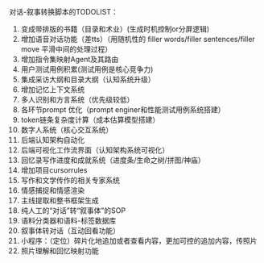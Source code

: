 对话-叙事转换脚本的TODOLIST：

1. 变成带排版的书籍（目录和术业）(生成时机控制or分屏逻辑)
2. 增加语音对话功能（差tts）（用随机性的 filler words/filler sentences/filler move 平滑中间的处理过程）
3. 增加指令集映射Agent及其路由
4. 用户测试用例积累(测试用例是核心竞争力)
5. 集成采访大纲和目录大纲（认知系统升级）
6. 增加记忆上下文系统
7. 多人识别和方言系统（优先级较低）
8. 各环节prompt 优化（prompt enginer和性能测试用例系统搭建）
9. token链条复杂度计算（成本估算模型搭建）
10. 数字人系统（核心交互系统）
11. 后端认知架构自动化
12. 后端可视化工作流界面（认知架构系统可视化）
13. 回忆录写作进度和成就系统（进度条/生命之树/拼图/神庙）
14. 增加项目cursorrules
15. 写作和文学传作的相关专家系统
16. 情感捕捉和情感渲染
17. 主线提取和整书框架生成
18. 纯人工的“对话”转“叙事体”的SOP
19. 语料分类器和语料-标签数据库
20. 叙事体转对话（互动回看功能）
21. 小程序：（定位）碎片化地追加或者查看内容，更加可控的追加内容，传照片
22. 照片理解和回忆映射功能




